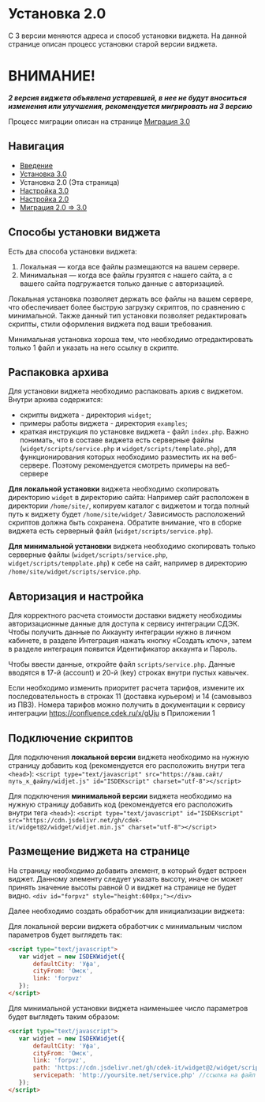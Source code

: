 # Установка 2.0
С 3 версии меняются адреса и способ установки виджета. На данной странице описан процесс установки старой версии виджета.

# ВНИМАНИЕ!
***2 версия виджета объявлена устаревшей, в нее не будут вноситься изменения или улучшения, рекомендуется мигрировать на 3 версию***

Процесс миграции описан на странице [Миграция 3.0](MIGRATION_2_3.md)

## Навигация
- [Введение](INTRO.md)
- [Установка 3.0](INSTALL_3.md)
- Установка 2.0 (Эта страница)
- [Настройка 3.0](SETUP_3.md)
- [Настройка 2.0](SETUP_2.md)
- [Миграция 2.0 => 3.0](MIGRATION_2_3.md)

## Способы установки виджета
Есть два способа установки виджета:
1. Локальная — когда все файлы размещаются на вашем сервере.
2. Минимальная — когда все файлы грузятся с нашего сайта, а с вашего сайта подгружается только данные с авторизацией.

Локальная установка позволяет держать все файлы на вашем сервере, что обеспечивает более быструю загрузку скриптов, по сравнению с минимальной. Также данный тип установки позволяет редактировать скрипты, стили оформления виджета под ваши требования.

Минимальная установка хороша тем, что необходимо отредактировать только 1 файл и указать на него ссылку в скрипте.

## Распаковка архива
Для установки виджета необходимо распаковать архив с виджетом. Внутри архива содержится:
- скрипты виджета - директория `widget`;
- примеры работы виджета - директория `examples`;
- краткая инструкция по установке виджета - файл `index.php`.
Важно понимать, что в составе виджета есть серверные файлы (`widget/scripts/service.php` и `widget/scripts/template.php`), для функционирования которых необходимо разместить их на веб-сервере. Поэтому рекомендуется смотреть примеры на веб-сервере

**Для локальной установки** виджета необходимо скопировать директорию `widget` в директорию сайта:
Например сайт расположен в директории `/home/site/`, копируем каталог с виджетом и тогда полный путь к виджету будет `/home/site/widget/`
Зависимость расположений скриптов должна быть сохранена. Обратите внимание, что в сборке виджета есть серверный файл (`widget/scripts/service.php`).

**Для минимальной установки** виджета необходимо скопировать только серверные файлы (`widget/scripts/service.php`, `widget/scripts/tempplate.php`) к себе на сайт, например в директорию `/home/site/widget/scripts/service.php`.

## Авторизация и настройка
Для корректного расчета стоимости доставки виджету необходимы авторизационные данные для доступа к сервису интеграции СДЭК. Чтобы получить данные по Аккаунту интеграции нужно в личном кабинете, в разделе Интеграция нажать кнопку «Создать ключ», затем в разделе интеграция появится Идентификатор аккаунта и Пароль.

Чтобы ввести данные, откройте файл `scripts/service.php`. Данные вводятся в 17-й (account) и 20-й (key) строках внутри пустых кавычек.

Если необходимо изменить приоритет расчета тарифов, измените их последовательность в строках 11 (доставка курьером) и 14 (самовывоз из ПВЗ). Номера тарифов можно получить в документации к сервису интеграции https://confluence.cdek.ru/x/gUju в Приложении 1

## Подключение скриптов
Для подключения **локальной версии** виджета необходимо на нужную страницу добавить код (рекомендуется его расположить внутри тега `<head>`):
`<script type="text/javascript" src="https://ваш.сайт/путь_к_файлу/widjet.js" id="ISDEKscript" charset="utf-8"></script>`

Для подключения **минимальной версии** виджета необходимо на нужную страницу добавить код (рекомендуется его расположить внутри тега `<head>`):
`<script type="text/javascript" id="ISDEKscript" src="https://cdn.jsdelivr.net/gh/cdek-it/widget@2/widget/widjet.min.js" charset="utf-8"></script>`

## Размещение виджета на странице
На страницу необходимо добавить элемент, в который будет встроен виджет. Данному элементу следует указать высоту, иначе он может принять значение высоты равной 0 и виджет на странице не будет видно.
`<div id="forpvz" style="height:600px;"></div>`

Далее необходимо создать обработчик для инициализации виджета:

Для локальной версии виджета обработчик с минимальным числом параметров будет выглядеть так:
```html
<script type="text/javascript">
   var widjet = new ISDEKWidjet({
       defaultCity: 'Уфа',
       cityFrom: 'Омск',
       link: 'forpvz'
   });
</script>
```

Для минимальной установки виджета наименьшее число параметров будет выглядеть таким образом:
```html
<script type="text/javascript">
   var widjet = new ISDEKWidjet({
       defaultCity: 'Уфа',
       cityFrom: 'Омск',
       link: 'forpvz',
       path: 'https://cdn.jsdelivr.net/gh/cdek-it/widget@2/widget/scripts/',
       servicepath: 'http://yoursite.net/service.php' //ссылка на файл service.php на вашем сайте
   });
</script>
```
